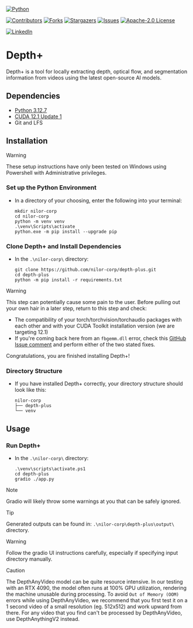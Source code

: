 <!-- PROJECT SHIELDS -->
<!-- REF: https://github.com/othneildrew/Best-README-Template -->
[![Python][python-shield]][python-url]
<!-- TODO: gradio shield and url -->

<!-- GITHUB SHIELDS -->
[![Contributors][contributors-shield]][contributors-url]
[![Forks][forks-shield]][forks-url]
[![Stargazers][stars-shield]][stars-url]
[![Issues][issues-shield]][issues-url]
[![Apache-2.0 License][license-shield]][license-url]
<!-- TODO: github tag version shield and url https://shields.io/badges/git-hub-tag -->

<!-- SOCIAL SHIELDS -->
[![LinkedIn][linkedin-shield]][linkedin-url]
<!-- TODO: x.com shield and url https://shields.io/badges/x-formerly-twitter-url -->
<!-- TODO: instagram shield and url ? -->
<!-- TODO: discord server shield and url https://shields.io/badges/discord -->

<!-- TODO: add Depth+ banner -->

# Depth+
Depth+ is a tool for locally extracting depth, optical flow, and segmentation information from videos using the latest open-source AI models.

<!-- TODO: brag about how Depth+ has already been used to make production-quality work -->

## Dependencies
- [Python 3.12.7](https://www.python.org/downloads/release/python-3127/)
- [CUDA 12.1 Update 1](https://developer.nvidia.com/cuda-12-1-1-download-archive)
- Git and LFS

## Installation
> [!WARNING]
> These setup instructions have only been tested on Windows using Powershell with Administrative privileges.

### Set up the Python Environment
* In a directory of your choosing, enter the following into your terminal:
  ```console
  mkdir nilor-corp
  cd nilor-corp
  python -m venv venv
  .\venv\Scripts\activate
  python.exe -m pip install --upgrade pip
  ```

### Clone Depth+ and Install Dependencies
* In the `.\nilor-corp\` directory:
  ```console
  git clone https://github.com/nilor-corp/depth-plus.git
  cd depth-plus
  python -m pip install -r requirements.txt
  ```

> [!WARNING]
> This step can potentially cause some pain to the user. Before pulling out your own hair in a later step, return to this step and check:
> - The compatibility of your torch/torchvision/torchaudio packages with each other and with your CUDA Toolkit installation version (we are targeting 12.1)
> - If you're coming back here from an `fbgemm.dll` error, check this [GitHub Issue comment](https://github.com/comfyanonymous/ComfyUI/issues/3703#issuecomment-2253349160) and perform either of the two stated fixes.

Congratulations, you are finished installing Depth+!

### Directory Structure
* If you have installed Depth+ correctly, your directory structure should look like this:
  ```
  nilor-corp
  ├── depth-plus
  └── venv
  ```


## Usage

### Run Depth+
* In the `.\nilor-corp\` directory:
  ```console
  .\venv\scripts\activate.ps1
  cd depth-plus
  gradio ./app.py
  ```
  
> [!NOTE]
> Gradio will likely throw some warnings at you that can be safely ignored.

> [!TIP]
> Generated outputs can be found in: `.\nilor-corp\depth-plus\output\` directory.

> [!WARNING]
> Follow the gradio UI instructions carefully, especially if specifying input directory manually.

> [!CAUTION]
> The DepthAnyVideo model can be quite resource intensive. In our testing with an RTX 4090, the model often runs at 100% GPU utilization, rendering the machine unusable during processing. To avoid `Out of Memory (OOM)` errors while using DepthAnyVideo, we recommend that you first test it on a 1 second video of a small resolution (eg. 512x512) and work upward from there. For any video that you find can't be processed by DepthAnyVideo, use DepthAnythingV2 instead.



<!-- MARKDOWN LINKS & IMAGES -->
<!-- REF: https://github.com/othneildrew/Best-README-Template -->
[contributors-shield]: https://img.shields.io/github/contributors/nilor-corp/depth-plus.svg?style=for-the-badge
[contributors-url]: https://github.com/nilor-corp/depth-plus/graphs/contributors
[forks-shield]: https://img.shields.io/github/forks/nilor-corp/depth-plus.svg?style=for-the-badge
[forks-url]: https://github.com/nilor-corp/depth-plus/network/members
[stars-shield]: https://img.shields.io/github/stars/nilor-corp/depth-plus.svg?style=for-the-badge
[stars-url]: https://github.com/nilor-corp/depth-plus/stargazers
[issues-shield]: https://img.shields.io/github/issues/nilor-corp/depth-plus.svg?style=for-the-badge
[issues-url]: https://github.com/nilor-corp/depth-plus/issues
[license-shield]: https://img.shields.io/github/license/nilor-corp/depth-plus.svg?style=for-the-badge
[license-url]: https://github.com/nilor-corp/depth-plus/blob/main/LICENSE
[linkedin-shield]: https://img.shields.io/badge/-LinkedIn-black.svg?style=for-the-badge&logo=linkedin&colorB=555
[linkedin-url]: https://www.linkedin.com/company/nilor-corp/
<!-- TODO: github tag version shield and url https://shields.io/badges/git-hub-tag -->
<!-- TODO: x.com shield and url https://shields.io/badges/x-formerly-twitter-url -->
<!-- TODO: discord server shield and url https://shields.io/badges/discord -->
[python-shield]: https://img.shields.io/badge/python-3670A0?style=for-the-badge&logo=python&logoColor=ffdd54
[python-url]: https://www.python.org/
<!-- TODO: gradio shield and url -->